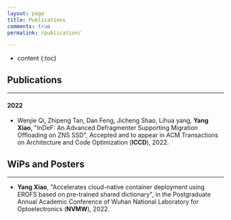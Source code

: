 ```yaml
---
layout: page
title: Publications
comments: true
permalink: /publication/

---
```


* content
{:toc}


## Publications

---
#### 2022


* Wenjie Qi, Zhipeng Tan, Dan Feng, Jicheng Shao, Lihua yang, **Yang Xiao**, "InDeF: An Advanced Defragmenter Supporting Migration Offloading on ZNS SSD", Accepted and to appear in ACM Transactions on Architecture and Code Optimization (**ICCD**), 2022.

## WiPs and Posters 

---

* **Yang Xiao**, "Accelerates cloud-native container deployment using EROFS based on pre-trained shared dictionary", in the Postgraduate Annual Academic Conference of Wuhan National Laboratory for Optoelectronics (**NVMW**), 2022.
